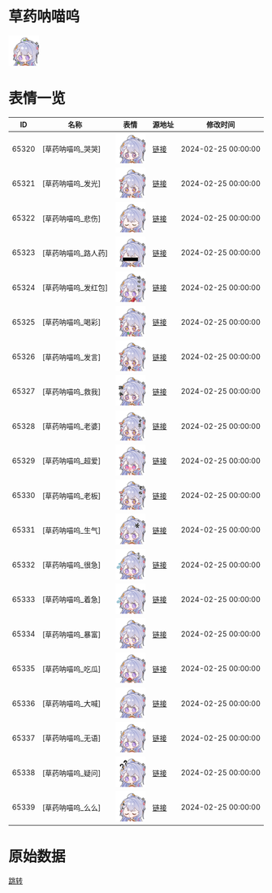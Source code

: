 # 草药呐喵呜

<img src="./cover.png" height="60" alt="cover" />

# 表情一览

|ID|名称|表情|源地址|修改时间|
|----|----|----|----|----|
|65320|[草药呐喵呜_哭哭]|<img src="./pic/065320_%5B草药呐喵呜_哭哭%5D.png" height="60" alt="哭哭"/>|[链接](https://i0.hdslb.com/bfs/garb/e8b5f883992a62d4be78a86d6e3a9fe8a9944e99.png)|2024-02-25 00:00:00|
|65321|[草药呐喵呜_发光]|<img src="./pic/065321_%5B草药呐喵呜_发光%5D.png" height="60" alt="发光"/>|[链接](https://i0.hdslb.com/bfs/garb/e10ab86b975ca19066084681e3ce40408d443a25.png)|2024-02-25 00:00:00|
|65322|[草药呐喵呜_悲伤]|<img src="./pic/065322_%5B草药呐喵呜_悲伤%5D.png" height="60" alt="悲伤"/>|[链接](https://i0.hdslb.com/bfs/garb/dfade303d7a3d08a5dd62e4f060c4cc9efc345cd.png)|2024-02-25 00:00:00|
|65323|[草药呐喵呜_路人药]|<img src="./pic/065323_%5B草药呐喵呜_路人药%5D.png" height="60" alt="路人药"/>|[链接](https://i0.hdslb.com/bfs/garb/249d53b57412d70cf1e2fb710507e3f69049e008.png)|2024-02-25 00:00:00|
|65324|[草药呐喵呜_发红包]|<img src="./pic/065324_%5B草药呐喵呜_发红包%5D.png" height="60" alt="发红包"/>|[链接](https://i0.hdslb.com/bfs/garb/b7b4abf61eccc64414d82ebbf5680bd7fcec3d4b.png)|2024-02-25 00:00:00|
|65325|[草药呐喵呜_喝彩]|<img src="./pic/065325_%5B草药呐喵呜_喝彩%5D.png" height="60" alt="喝彩"/>|[链接](https://i0.hdslb.com/bfs/garb/af02a56ab3b057c6f7cf717d8fd8b03c30c39acc.png)|2024-02-25 00:00:00|
|65326|[草药呐喵呜_发言]|<img src="./pic/065326_%5B草药呐喵呜_发言%5D.png" height="60" alt="发言"/>|[链接](https://i0.hdslb.com/bfs/garb/6fb97e6e95ebbaf672ccc0c1b197d0e31c3cdfd3.png)|2024-02-25 00:00:00|
|65327|[草药呐喵呜_救我]|<img src="./pic/065327_%5B草药呐喵呜_救我%5D.png" height="60" alt="救我"/>|[链接](https://i0.hdslb.com/bfs/garb/004c83b758f204b61334433bd844acd6c3bb43f0.png)|2024-02-25 00:00:00|
|65328|[草药呐喵呜_老婆]|<img src="./pic/065328_%5B草药呐喵呜_老婆%5D.png" height="60" alt="老婆"/>|[链接](https://i0.hdslb.com/bfs/garb/07273e18a0016605e475e518c28d52302907be66.png)|2024-02-25 00:00:00|
|65329|[草药呐喵呜_超爱]|<img src="./pic/065329_%5B草药呐喵呜_超爱%5D.png" height="60" alt="超爱"/>|[链接](https://i0.hdslb.com/bfs/garb/6d4dd0167ba3ad794a36c7302335548ccffaa14c.png)|2024-02-25 00:00:00|
|65330|[草药呐喵呜_老板]|<img src="./pic/065330_%5B草药呐喵呜_老板%5D.png" height="60" alt="老板"/>|[链接](https://i0.hdslb.com/bfs/garb/5ead93174aeccd7e4d69b68de6ae8bfc5e28ec2a.png)|2024-02-25 00:00:00|
|65331|[草药呐喵呜_生气]|<img src="./pic/065331_%5B草药呐喵呜_生气%5D.png" height="60" alt="生气"/>|[链接](https://i0.hdslb.com/bfs/garb/2748a682231c626d0bfc79b795ce5ef8da52a501.png)|2024-02-25 00:00:00|
|65332|[草药呐喵呜_很急]|<img src="./pic/065332_%5B草药呐喵呜_很急%5D.png" height="60" alt="很急"/>|[链接](https://i0.hdslb.com/bfs/garb/3afaf4c46140d441f3a6c282975859b84a04b2a3.png)|2024-02-25 00:00:00|
|65333|[草药呐喵呜_着急]|<img src="./pic/065333_%5B草药呐喵呜_着急%5D.png" height="60" alt="着急"/>|[链接](https://i0.hdslb.com/bfs/garb/77cb62b4b9f5ee0d637e2712ab6386c4cfecf593.png)|2024-02-25 00:00:00|
|65334|[草药呐喵呜_暴富]|<img src="./pic/065334_%5B草药呐喵呜_暴富%5D.png" height="60" alt="暴富"/>|[链接](https://i0.hdslb.com/bfs/garb/b5d201106ad6106eb096fe512d8f68d45cd803d4.png)|2024-02-25 00:00:00|
|65335|[草药呐喵呜_吃瓜]|<img src="./pic/065335_%5B草药呐喵呜_吃瓜%5D.png" height="60" alt="吃瓜"/>|[链接](https://i0.hdslb.com/bfs/garb/511b982a9a307dfdac5f0e0d27c7af5f7f3647b5.png)|2024-02-25 00:00:00|
|65336|[草药呐喵呜_大喊]|<img src="./pic/065336_%5B草药呐喵呜_大喊%5D.png" height="60" alt="大喊"/>|[链接](https://i0.hdslb.com/bfs/garb/4210d2e0013fe6e4d1a5aad41338e58aea2689a1.png)|2024-02-25 00:00:00|
|65337|[草药呐喵呜_无语]|<img src="./pic/065337_%5B草药呐喵呜_无语%5D.png" height="60" alt="无语"/>|[链接](https://i0.hdslb.com/bfs/garb/14903b2630107f8fac0b1359fada86d40923fa56.png)|2024-02-25 00:00:00|
|65338|[草药呐喵呜_疑问]|<img src="./pic/065338_%5B草药呐喵呜_疑问%5D.png" height="60" alt="疑问"/>|[链接](https://i0.hdslb.com/bfs/garb/8a0c6d0721e0533163efa4130769ced4023fd7b0.png)|2024-02-25 00:00:00|
|65339|[草药呐喵呜_么么]|<img src="./pic/065339_%5B草药呐喵呜_么么%5D.png" height="60" alt="么么"/>|[链接](https://i0.hdslb.com/bfs/garb/7c73fc5f91a8e82a539f310c9e9e9c2d95264b1e.png)|2024-02-25 00:00:00|

# 原始数据

[跳转](./raw.json)

